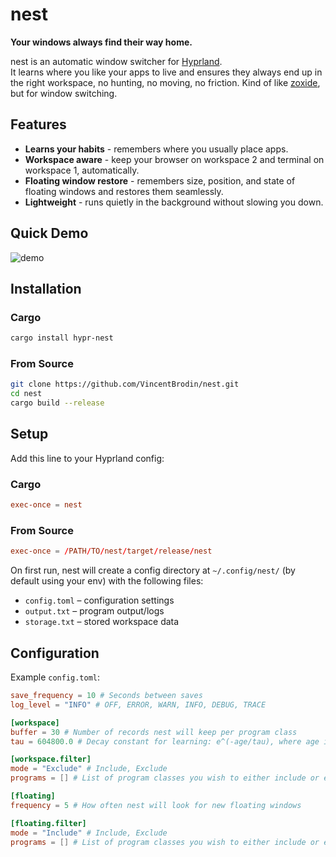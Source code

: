 # nest

**Your windows always find their way home.**

nest is an automatic window switcher for [Hyprland](https://github.com/hyprwm/Hyprland).  
It learns where you like your apps to live and ensures they always end up in the right workspace, no hunting, no moving, no friction.
Kind of like [zoxide](https://github.com/ajeetdsouza/zoxide), but for window switching.
## Features

- **Learns your habits** - remembers where you usually place apps.
- **Workspace aware** - keep your browser on workspace 2 and terminal on workspace 1, automatically.
- **Floating window restore** - remembers size, position, and state of floating windows and restores them seamlessly.
- **Lightweight** - runs quietly in the background without slowing you down.

## Quick Demo

![demo](./assets/demo.gif)

##  Installation

### Cargo
```bash
cargo install hypr-nest
```

### From Source

```bash
git clone https://github.com/VincentBrodin/nest.git 
cd nest
cargo build --release
```

## Setup

Add this line to your Hyprland config:

### Cargo
```conf
exec-once = nest
```

### From Source
```conf
exec-once = /PATH/TO/nest/target/release/nest
```

On first run, nest will create a config directory at `~/.config/nest/` (by default using your env) with the following files:

- `config.toml` – configuration settings
- `output.txt` – program output/logs
- `storage.txt` – stored workspace data
    
## Configuration

Example `config.toml`:

```toml
save_frequency = 10 # Seconds between saves
log_level = "INFO" # OFF, ERROR, WARN, INFO, DEBUG, TRACE

[workspace]
buffer = 30 # Number of records nest will keep per program class
tau = 604800.0 # Decay constant for learning: e^(-age/tau), where age is in seconds (default = 1h)

[workspace.filter]
mode = "Exclude" # Include, Exclude
programs = [] # List of program classes you wish to either include or exclude

[floating]
frequency = 5 # How often nest will look for new floating windows

[floating.filter]
mode = "Include" # Include, Exclude
programs = [] # List of program classes you wish to either include or exclude
```
